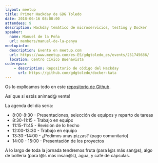 ```yaml
---
layout: meetup
title: Primer Hackday de GDG Toledo
date: 2018-06-16 08:00:00
attendees: 9
description: Hackday temático de microservicios, testing y Docker
speaker:
  name: Manuel de la Peña
  url: members/manuel-de-la-penya
meetupinfo:
  description: Evento en meetup.com
  url: https://www.meetup.com/es-ES/gdgtoledo_es/events/251745686/
  location: Centro Cívico Buenavista
coderepos: 
    - description: Repositorio de código del Hackday
      url: https://github.com/gdgtoledo/docker-kata
---
```


Os lo explicamos todo en este [repositorio de Github](https://github.com/gdgtoledo/docker-kata). 

Así que si estás animad@ vente!

La agenda del día sería:

* 8:00-8:30 - Presentaciones, selección de equipos y reparto de tareas
* 8:30-11:15 - Trabajo en equipo
* 11:15-11:45 - Revisión de lo hecho
* 12:00-13:30 - Trabajo en equipo
* 13:30 -14:00 - ¿Pedimos unas pizzas? (pago comunitario)
* 14:00 - 15:00 - Presentación de los proyectos

A lo largo de toda la jornada tendremos fruta (para l@s más san@s), algo de bollería (para l@s más insan@s), agua, y café de cápsulas.  